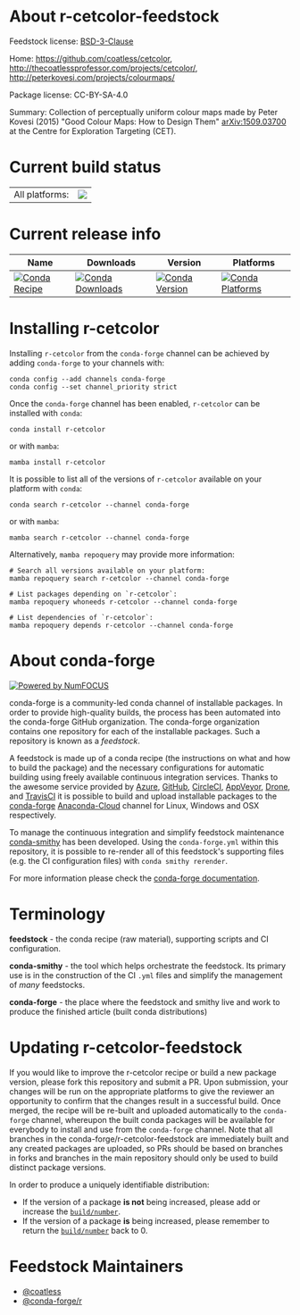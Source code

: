 About r-cetcolor-feedstock
==========================

Feedstock license: [BSD-3-Clause](https://github.com/conda-forge/r-cetcolor-feedstock/blob/main/LICENSE.txt)

Home: https://github.com/coatless/cetcolor, http://thecoatlessprofessor.com/projects/cetcolor/, http://peterkovesi.com/projects/colourmaps/

Package license: CC-BY-SA-4.0

Summary: Collection of perceptually uniform colour maps made by Peter Kovesi (2015) "Good Colour Maps: How to Design Them" <arXiv:1509.03700> at the Centre for Exploration Targeting (CET).

Current build status
====================


<table><tr><td>All platforms:</td>
    <td>
      <a href="https://dev.azure.com/conda-forge/feedstock-builds/_build/latest?definitionId=11595&branchName=main">
        <img src="https://dev.azure.com/conda-forge/feedstock-builds/_apis/build/status/r-cetcolor-feedstock?branchName=main">
      </a>
    </td>
  </tr>
</table>

Current release info
====================

| Name | Downloads | Version | Platforms |
| --- | --- | --- | --- |
| [![Conda Recipe](https://img.shields.io/badge/recipe-r--cetcolor-green.svg)](https://anaconda.org/conda-forge/r-cetcolor) | [![Conda Downloads](https://img.shields.io/conda/dn/conda-forge/r-cetcolor.svg)](https://anaconda.org/conda-forge/r-cetcolor) | [![Conda Version](https://img.shields.io/conda/vn/conda-forge/r-cetcolor.svg)](https://anaconda.org/conda-forge/r-cetcolor) | [![Conda Platforms](https://img.shields.io/conda/pn/conda-forge/r-cetcolor.svg)](https://anaconda.org/conda-forge/r-cetcolor) |

Installing r-cetcolor
=====================

Installing `r-cetcolor` from the `conda-forge` channel can be achieved by adding `conda-forge` to your channels with:

```
conda config --add channels conda-forge
conda config --set channel_priority strict
```

Once the `conda-forge` channel has been enabled, `r-cetcolor` can be installed with `conda`:

```
conda install r-cetcolor
```

or with `mamba`:

```
mamba install r-cetcolor
```

It is possible to list all of the versions of `r-cetcolor` available on your platform with `conda`:

```
conda search r-cetcolor --channel conda-forge
```

or with `mamba`:

```
mamba search r-cetcolor --channel conda-forge
```

Alternatively, `mamba repoquery` may provide more information:

```
# Search all versions available on your platform:
mamba repoquery search r-cetcolor --channel conda-forge

# List packages depending on `r-cetcolor`:
mamba repoquery whoneeds r-cetcolor --channel conda-forge

# List dependencies of `r-cetcolor`:
mamba repoquery depends r-cetcolor --channel conda-forge
```


About conda-forge
=================

[![Powered by
NumFOCUS](https://img.shields.io/badge/powered%20by-NumFOCUS-orange.svg?style=flat&colorA=E1523D&colorB=007D8A)](https://numfocus.org)

conda-forge is a community-led conda channel of installable packages.
In order to provide high-quality builds, the process has been automated into the
conda-forge GitHub organization. The conda-forge organization contains one repository
for each of the installable packages. Such a repository is known as a *feedstock*.

A feedstock is made up of a conda recipe (the instructions on what and how to build
the package) and the necessary configurations for automatic building using freely
available continuous integration services. Thanks to the awesome service provided by
[Azure](https://azure.microsoft.com/en-us/services/devops/), [GitHub](https://github.com/),
[CircleCI](https://circleci.com/), [AppVeyor](https://www.appveyor.com/),
[Drone](https://cloud.drone.io/welcome), and [TravisCI](https://travis-ci.com/)
it is possible to build and upload installable packages to the
[conda-forge](https://anaconda.org/conda-forge) [Anaconda-Cloud](https://anaconda.org/)
channel for Linux, Windows and OSX respectively.

To manage the continuous integration and simplify feedstock maintenance
[conda-smithy](https://github.com/conda-forge/conda-smithy) has been developed.
Using the ``conda-forge.yml`` within this repository, it is possible to re-render all of
this feedstock's supporting files (e.g. the CI configuration files) with ``conda smithy rerender``.

For more information please check the [conda-forge documentation](https://conda-forge.org/docs/).

Terminology
===========

**feedstock** - the conda recipe (raw material), supporting scripts and CI configuration.

**conda-smithy** - the tool which helps orchestrate the feedstock.
                   Its primary use is in the construction of the CI ``.yml`` files
                   and simplify the management of *many* feedstocks.

**conda-forge** - the place where the feedstock and smithy live and work to
                  produce the finished article (built conda distributions)


Updating r-cetcolor-feedstock
=============================

If you would like to improve the r-cetcolor recipe or build a new
package version, please fork this repository and submit a PR. Upon submission,
your changes will be run on the appropriate platforms to give the reviewer an
opportunity to confirm that the changes result in a successful build. Once
merged, the recipe will be re-built and uploaded automatically to the
`conda-forge` channel, whereupon the built conda packages will be available for
everybody to install and use from the `conda-forge` channel.
Note that all branches in the conda-forge/r-cetcolor-feedstock are
immediately built and any created packages are uploaded, so PRs should be based
on branches in forks and branches in the main repository should only be used to
build distinct package versions.

In order to produce a uniquely identifiable distribution:
 * If the version of a package **is not** being increased, please add or increase
   the [``build/number``](https://docs.conda.io/projects/conda-build/en/latest/resources/define-metadata.html#build-number-and-string).
 * If the version of a package **is** being increased, please remember to return
   the [``build/number``](https://docs.conda.io/projects/conda-build/en/latest/resources/define-metadata.html#build-number-and-string)
   back to 0.

Feedstock Maintainers
=====================

* [@coatless](https://github.com/coatless/)
* [@conda-forge/r](https://github.com/conda-forge/r/)

